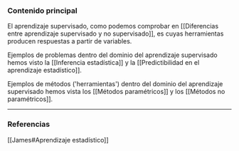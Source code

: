 ### Contenido principal

El aprendizaje supervisado, como podemos comprobar en [[Diferencias entre aprendizaje supervisado y no supervisado]], es cuyas herramientas producen respuestas a partir de variables.

Ejemplos de problemas dentro del dominio del aprendizaje supervisado hemos visto la [[Inferencia estadística]] y la [[Predictibilidad en el aprendizaje estadístico]].

Ejemplos de métodos ('herramientas') dentro del dominio del aprendizaje supervisado hemos vista los [[Métodos paramétricos]] y los [[Métodos no paramétricos]].

--- 
### Referencias
[[James#Aprendizaje estadístico]]